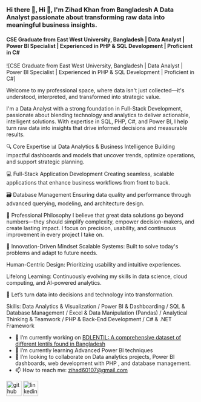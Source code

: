 ### Hi there 👋, Hi 👋, I'm Zihad Khan from Bangladesh A Data Analyst passionate about transforming raw data into meaningful business insights.
#### CSE Graduate from East West University, Bangladesh | Data Analyst | Power BI Specialist | Experienced in PHP & SQL Development | Proficient in C#
![CSE Graduate from East West University, Bangladesh | Data Analyst | Power BI Specialist | Experienced in PHP & SQL Development | Proficient in C#]

Welcome to my professional space, where data isn't just collected—it's understood, interpreted, and transformed into strategic value.

I'm a Data Analyst with a strong foundation in Full-Stack Development, passionate about blending technology and analytics to deliver actionable, intelligent solutions. With expertise in SQL, PHP, C#, and Power BI, I help turn raw data into insights that drive informed decisions and measurable results.

🔍 Core Expertise
📊 Data Analytics & Business Intelligence
Building impactful dashboards and models that uncover trends, optimize operations, and support strategic planning.

💻 Full-Stack Application Development
Creating seamless, scalable applications that enhance business workflows from front to back.

🗃️ Database Management
Ensuring data quality and performance through advanced querying, modeling, and architecture design.

💼 Professional Philosophy
I believe that great data solutions go beyond numbers—they should simplify complexity, empower decision-makers, and create lasting impact. I focus on precision, usability, and continuous improvement in every project I take on.

🚀 Innovation-Driven Mindset
Scalable Systems: Built to solve today's problems and adapt to future needs.

Human-Centric Design: Prioritizing usability and intuitive experiences.

Lifelong Learning: Continuously evolving my skills in data science, cloud computing, and AI-powered analytics.

💬 Let’s turn data into decisions and technology into transformation.

Skills: Data Analytics & Visualization / Power BI & Dashboarding / SQL & Database Management / Excel & Data Manipulation (Pandas) / Analytical Thinking & Teamwork / PHP & Back-End Development  / C# & .NET Framework 

- 🔭 I’m currently working on [BDLENTIL: A comprehensive dataset of different lentils found in Bangladesh](https://data.mendeley.com/datasets/ksxcmtwbhy/1) 
- 🌱 I’m currently learning Advanced Power BI techniques 
- 👯 I’m looking to collaborate on Data analytics projects, Power BI dashboards, web development with PHP , and database management. 
- 📫 How to reach me: zihad60107@gmail.com   


[<img src='https://cdn.jsdelivr.net/npm/simple-icons@3.0.1/icons/github.svg' alt='github' height='40'>](https://github.com/https://github.com/Zihad107)  [<img src='https://cdn.jsdelivr.net/npm/simple-icons@3.0.1/icons/linkedin.svg' alt='linkedin' height='40'>](https://www.linkedin.com/in/https://www.linkedin.com/in/zihadkhan//)  


